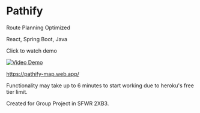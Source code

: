 # Pathify
Route Planning Optimized

React, Spring Boot, Java

Click to watch demo

[![Video Demo](https://img.youtube.com/vi/lE599IFsKck/hqdefault.jpg)](https://youtu.be/lE599IFsKck)

https://pathify-map.web.app/

Functionality may take up to 6 minutes to start working due to heroku's free tier limit. 

Created for Group Project in SFWR 2XB3.
